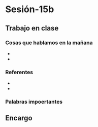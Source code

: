 # Sesión-15b

## Trabajo en clase

### Cosas que hablamos en la mañana

- 

- 

### Referentes

-

-

### Palabras impoertantes

## Encargo
